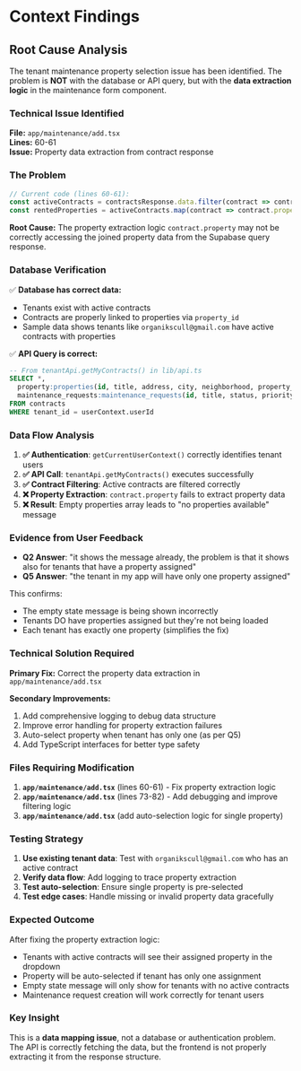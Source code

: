 # Context Findings

## Root Cause Analysis

The tenant maintenance property selection issue has been identified. The problem is **NOT** with the database or API query, but with the **data extraction logic** in the maintenance form component.

### **Technical Issue Identified**

**File:** `app/maintenance/add.tsx`  
**Lines:** 60-61  
**Issue:** Property data extraction from contract response

### **The Problem**

```typescript
// Current code (lines 60-61):
const activeContracts = contractsResponse.data.filter(contract => contract.status === 'active');
const rentedProperties = activeContracts.map(contract => contract.property).filter(property => property);
```

**Root Cause:** The property extraction logic `contract.property` may not be correctly accessing the joined property data from the Supabase query response.

### **Database Verification**

✅ **Database has correct data:**
- Tenants exist with active contracts
- Contracts are properly linked to properties via `property_id`
- Sample data shows tenants like `organikscull@gmail.com` have active contracts with properties

✅ **API Query is correct:**
```sql
-- From tenantApi.getMyContracts() in lib/api.ts
SELECT *,
  property:properties(id, title, address, city, neighborhood, property_type),
  maintenance_requests:maintenance_requests(id, title, status, priority, created_at)
FROM contracts 
WHERE tenant_id = userContext.userId
```

### **Data Flow Analysis**

1. **✅ Authentication**: `getCurrentUserContext()` correctly identifies tenant users
2. **✅ API Call**: `tenantApi.getMyContracts()` executes successfully  
3. **✅ Contract Filtering**: Active contracts are filtered correctly
4. **❌ Property Extraction**: `contract.property` fails to extract property data
5. **❌ Result**: Empty properties array leads to "no properties available" message

### **Evidence from User Feedback**

- **Q2 Answer**: "it shows the message already, the problem is that it shows also for tenants that have a property assigned"
- **Q5 Answer**: "the tenant in my app will have only one property assigned"

This confirms:
- The empty state message is being shown incorrectly
- Tenants DO have properties assigned but they're not being loaded
- Each tenant has exactly one property (simplifies the fix)

### **Technical Solution Required**

**Primary Fix:** Correct the property data extraction in `app/maintenance/add.tsx`

**Secondary Improvements:**
1. Add comprehensive logging to debug data structure
2. Improve error handling for property extraction failures
3. Auto-select property when tenant has only one (as per Q5)
4. Add TypeScript interfaces for better type safety

### **Files Requiring Modification**

1. **`app/maintenance/add.tsx`** (lines 60-61) - Fix property extraction logic
2. **`app/maintenance/add.tsx`** (lines 73-82) - Add debugging and improve filtering logic
3. **`app/maintenance/add.tsx`** (add auto-selection logic for single property)

### **Testing Strategy**

1. **Use existing tenant data**: Test with `organikscull@gmail.com` who has an active contract
2. **Verify data flow**: Add logging to trace property extraction
3. **Test auto-selection**: Ensure single property is pre-selected
4. **Test edge cases**: Handle missing or invalid property data gracefully

### **Expected Outcome**

After fixing the property extraction logic:
- Tenants with active contracts will see their assigned property in the dropdown
- Property will be auto-selected if tenant has only one assignment  
- Empty state message will only show for tenants with no active contracts
- Maintenance request creation will work correctly for tenant users

### **Key Insight**

This is a **data mapping issue**, not a database or authentication problem. The API is correctly fetching the data, but the frontend is not properly extracting it from the response structure.